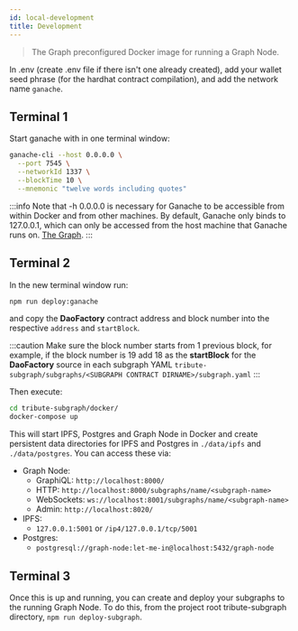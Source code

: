 ```yaml
---
id: local-development
title: Development
---
```


> The Graph preconfigured Docker image for running a Graph Node.

In .env (create .env file if there isn't one already created), add your wallet seed phrase (for the hardhat contract compilation), and add the network name `ganache`.

## Terminal 1

Start ganache with in one terminal window:

```bash
ganache-cli --host 0.0.0.0 \
  --port 7545 \
  --networkId 1337 \
  --blockTime 10 \
  --mnemonic "twelve words including quotes"
```

:::info
Note that -h 0.0.0.0 is necessary for Ganache to be accessible from within Docker and from other machines. By default, Ganache only binds to 127.0.0.1, which can only be accessed from the host machine that Ganache runs on. [The Graph].
:::

[the graph]: https://thegraph.com/docs/quick-start#1.-set-up-ganache-cli

## Terminal 2

In the new terminal window run:

```bash
npm run deploy:ganache
```

and copy the **DaoFactory** contract address and block number into the respective `address` and `startBlock`.

:::caution
Make sure the block number starts from 1 previous block, for example, if the block number is 19 add 18 as the **startBlock** for the **DaoFactory** source in each subgraph YAML `tribute-subgraph/subgraphs/<SUBGRAPH CONTRACT DIRNAME>/subgraph.yaml`
:::

Then execute:

```bash
cd tribute-subgraph/docker/
docker-compose up
```

This will start IPFS, Postgres and Graph Node in Docker and create persistent
data directories for IPFS and Postgres in `./data/ipfs` and `./data/postgres`. You
can access these via:

- Graph Node:
  - GraphiQL: `http://localhost:8000/`
  - HTTP: `http://localhost:8000/subgraphs/name/<subgraph-name>`
  - WebSockets: `ws://localhost:8001/subgraphs/name/<subgraph-name>`
  - Admin: `http://localhost:8020/`
- IPFS:
  - `127.0.0.1:5001` or `/ip4/127.0.0.1/tcp/5001`
- Postgres:
  - `postgresql://graph-node:let-me-in@localhost:5432/graph-node`

## Terminal 3

Once this is up and running, you can create and deploy your subgraphs to the running Graph Node. To do this, from the project root tribute-subgraph directory, `npm run deploy-subgraph`.
